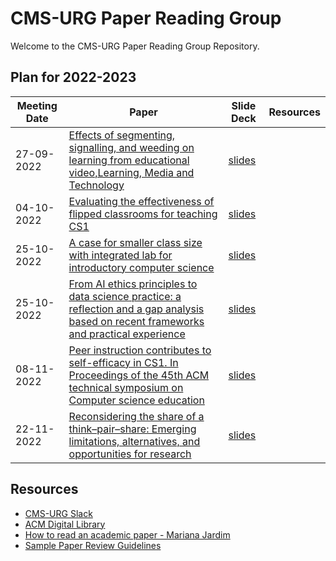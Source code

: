 # CMS-URG Paper Reading Group

Welcome to the CMS-URG Paper Reading Group Repository.

## Plan for 2022-2023
|Meeting Date|Paper|Slide Deck|Resources|
|-|-|-|-|
|27-09-2022|[Effects of segmenting, signalling, and weeding on learning from educational video,Learning, Media and Technology](https://doi-org/10.1080/17439884.2011.585993)|[slides]()||
|04-10-2022|[Evaluating the effectiveness of flipped classrooms for teaching CS1](https://doi.org/10.1109/FIE.2013.6684923)|[slides]()||
|25-10-2022|[A case for smaller class size with integrated lab for introductory computer science](https://doi.org/10.1145/1227504.1227430)|[slides]()||
|25-10-2022|[From AI ethics principles to data science practice: a reflection and a gap analysis based on recent frameworks and practical experience](https://doi.org/10.1007/s43681-021-00127-3)|[slides]()||
|08-11-2022|[Peer instruction contributes to self-efficacy in CS1. In Proceedings of the 45th ACM technical symposium on Computer science education](https://doi.org/10.1145/2538862.2538878)|[slides]()||
|22-11-2022|[Reconsidering the share of a think–pair–share: Emerging limitations, alternatives, and opportunities for research](https://doi.org/10.1187/cbe.20-08-0200)|[slides]()||

## Resources
* [CMS-URG Slack](https://join.slack.com/t/cmsundergradr-eoj8408/shared_invite/zt-1kga2yc6s-DM1~Badb926F1aQaaEMcDQ)
* [ACM Digital Library](https://dl.acm.org/)
* [How to read an academic paper - Mariana Jardim](https://guides.library.utoronto.ca/c.php?g=250712&p=5096600)
* [Sample Paper Review Guidelines](https://docs.google.com/document/d/10hUfe9gCkQ4hTpAk_5-QghLWG0uAK1g86g8VC8G-MAU/edit?usp=sharing)
